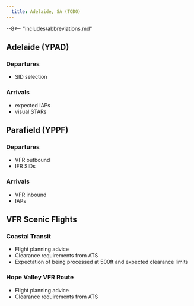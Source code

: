 ```yaml
---
  title: Adelaide, SA (TODO)
---
```


--8<-- "includes/abbreviations.md"

## Adelaide (YPAD)
### Departures
- SID selection

### Arrivals
- expected IAPs
- visual STARs

## Parafield (YPPF)
### Departures
- VFR outbound
- IFR SIDs

### Arrivals
- VFR inbound
- IAPs

## VFR Scenic Flights
### Coastal Transit
- Flight planning advice
- Clearance requirements from ATS
- Expectation of being processed at 500ft and expected clearance limits

### Hope Valley VFR Route
- Flight planning advice
- Clearance requirements from ATS